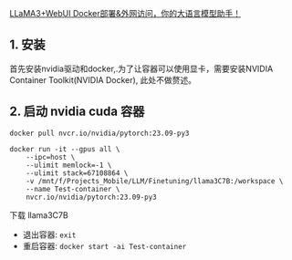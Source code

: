 
[LLaMA3+WebUI Docker部署&外网访问，你的大语言模型助手！](https://www.bilibili.com/video/BV1db421Y7sp?vd_source=14fa069dd1a8b00449a35e1427fe06a5)
## 1. 安装

首先安装nvidia驱动和docker,.为了让容器可以使用显卡，需要安装NVIDIA Container Toolkit(NVIDIA Docker), 此处不做赘述。

## 2. 启动 nvidia cuda 容器


```
docker pull nvcr.io/nvidia/pytorch:23.09-py3

docker run -it --gpus all \
	--ipc=host \
	--ulimit memlock=-1 \
	--ulimit stack=67108864 \
	-v /mnt/f/Projects_Mobile/LLM/Finetuning/llama3C7B:/workspace \
	--name Test-container \
	nvcr.io/nvidia/pytorch:23.09-py3
```

下载 llama3C7B

- 退出容器: `exit`
- 重启容器: `docker start -ai Test-container`

